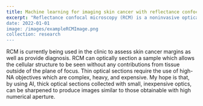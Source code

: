 ```yaml
---
title: Machine learning for imaging skin cancer with reflectance confocal microscopy
excerpt: "Reflectance confocal microscopy (RCM) is a noninvasive optical imaging modality capable of achieving cellular resolution that is currently used to rapidly diagnose skin cancer. I'm working on developing machine learning algorithms that will make it possible for the next generation of RCM microscopes smaller, faster, and cheaper.
date: 2022-01-01
image: /images/exampleRCMImage.png
collection: research
---
```


RCM is currently being used in the clinic to assess skin cancer margins as well as provide diagnosis. RCM can optically section a sample which allows the cellular structure to be seen without any contributions from tissue outside of the plane of focus. Thin optical sections require the use of high-NA objectives which are complex, heavy, and expensive. My hope is that, by using AI, thick optical sections collected with small, inexpensive optics, can be sharpened to produce images similar to those obtainable with high numerical aperture.
